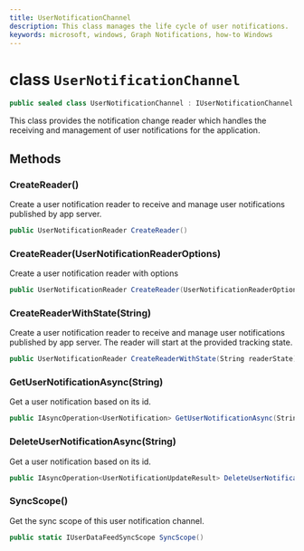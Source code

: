 ```yaml
---
title: UserNotificationChannel
description: This class manages the life cycle of user notifications.
keywords: microsoft, windows, Graph Notifications, how-to Windows 
---
```


# class `UserNotificationChannel`

```C#
public sealed class UserNotificationChannel : IUserNotificationChannel
```

This class provides the notification change reader which handles the receiving and management of user notifications for the application. 

## Methods

### CreateReader() 
Create a user notification reader to receive and manage user notifications published by app server.
```C#
public UserNotificationReader CreateReader()
```

### CreateReader(UserNotificationReaderOptions) 
Create a user notification reader with options 
```C#
public UserNotificationReader CreateReader(UserNotificationReaderOptions options)
```

### CreateReaderWithState(String) 
Create a user notification reader to receive and manage user notifications published by app server. 
The reader will start at the provided tracking state. 
```C#
public UserNotificationReader CreateReaderWithState(String readerState)
```

### GetUserNotificationAsync(String)
Get a user notification based on its id. 
```C#
public IAsyncOperation<UserNotification> GetUserNotificationAsync(String notificationId)
```

### DeleteUserNotificationAsync(String)
Get a user notification based on its id. 
```C#
public IAsyncOperation<UserNotificationUpdateResult> DeleteUserNotificationAsync(String notificationId)
```

### SyncScope()
Get the sync scope of this user notification channel.
```C#
public static IUserDataFeedSyncScope SyncScope()
```